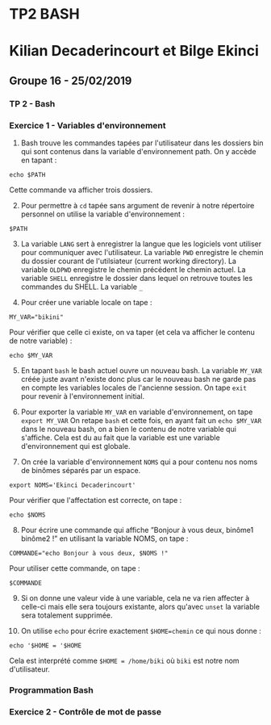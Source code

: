 # TP2 BASH 
# Kilian Decaderincourt et Bilge Ekinci
## Groupe 16 - 25/02/2019

### TP 2 - Bash

### Exercice 1 - Variables d'environnement
1. Bash trouve les commandes tapées par l'utilisateur dans les dossiers bin qui sont contenus dans la variable d'environnement path. On y accède en tapant : 
```
echo $PATH
```
Cette commande va afficher trois dossiers.

2. Pour permettre à ```cd``` tapée sans argument de revenir à notre répertoire personnel on utilise la variable d'environnement :
```
$PATH
```

3. La variable ```LANG``` sert à enregistrer la langue que les logiciels vont utiliser pour communiquer avec l'utilisateur.
La variable ```PWD``` enregistre le chemin du dossier courant de l'utilsiateur (current working directory).
La variable ```OLDPWD``` enregistre le chemin précédent le chemin actuel.
La variable ```SHELL``` enregistre le dossier dans lequel on retrouve toutes les commandes du SHELL.
La variable ```_```

4. Pour créer une variable locale on tape : 
```
MY_VAR="bikini" 
```
Pour vérifier que celle ci existe, on va taper (et cela va afficher le contenu de notre variable) :
```
echo $MY_VAR
```

5. En tapant ```bash``` le bash actuel ouvre un nouveau bash. La variable ```MY_VAR``` créée juste avant n'existe donc plus car le nouveau bash ne garde pas en compte les variables locales de l'ancienne session. 
On tape ```exit``` pour revenir à l'environnement initial.

6. Pour exporter la variable ```MY_VAR``` en variable d'environnement, on tape ```export MY_VAR```
On retape ```bash``` et cette fois, en ayant fait un ```echo $MY_VAR``` dans le nouveau bash, on a bien le contenu de notre variable qui s'affiche. Cela est du au fait que la variable est une variable d'environnement qui est globale.

7. On crée la variable d'environnement ```NOMS``` qui a pour contenu nos noms de binômes séparés par un espace.
```
export NOMS='Ekinci Decaderincourt'
```
Pour vérifier que l'affectation est correcte, on tape : 
```
echo $NOMS
```

8. Pour écrire une commande qui affiche ”Bonjour à vous deux, binôme1 binôme2 !” en utilisant la variable NOMS, on tape :
```
COMMANDE="echo Bonjour à vous deux, $NOMS !"
```
Pour utiliser cette commande, on tape : 
```
$COMMANDE
```

9. Si on donne une valeur vide à une variable, cela ne va rien affecter à celle-ci mais elle sera toujours existante, alors qu'avec ```unset``` la variable sera totalement supprimée.

10. On utilise ```echo``` pour écrire exactement ```$HOME=chemin``` ce qui nous donne : 
```
echo '$HOME = '$HOME
```
Cela est interprété comme ```$HOME = /home/biki``` où ```biki``` est notre nom d'utilisateur.

### Programmation Bash

### Exercice 2 - Contrôle de mot de passe





